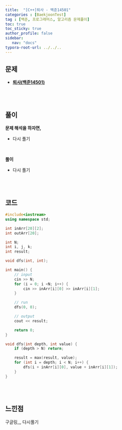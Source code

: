 ```yaml
---
title:  "[C++]퇴사 - 백준14501"
categories : [BaekjoonTest]
tag : [백준, 프로그래머스, 알고리즘 문제풀이]
toc: true
toc_sticky: true
author_profile: false
sidebar:
   nav: "docs"
typora-root-url: ../../..
---
```




## 문제

* **[퇴사(백준14501)](https://www.acmicpc.net/problem/14501)**

<br><br>

## 풀이

**문제 해석을 하자면,**

* 다시 풀기

<br>

**풀이**

* 다시 풀기


<br><br>

## 코드

```c++
#include<iostream>
using namespace std;

int inArr[20][2];
int outArr[20];

int N;
int i, j, k;
int result;

void dfs(int, int);

int main() {
	// input
	cin >> N;
	for (i = 0; i <N; i++) {
		cin >> inArr[i][0] >> inArr[i][1];
	}

	// run
	dfs(0, 0);

	// output
	cout << result;

	return 0;
}

void dfs(int depth, int value) {
	if (depth > N) return;

	result = max(result, value);
	for (int i = depth; i < N; i++) {
		dfs(i + inArr[i][0], value + inArr[i][1]);
	}
}
```

<br><br>

## 느낀점

구글링,,, 다시풀기
